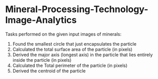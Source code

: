 # Mineral-Processing-Technology-Image-Analytics

Tasks performed on the given input images of minerals:
1. Found the smallest circle that just encapsulates the particle
2. Calculated the total surface area of the particle (in pixels)
3. Derived the major axis (longest axis) in the particle that lies entirely inside the particle (in pixels)
4. Calculated the Total perimeter of the particle (in pixels)
5. Derived the centroid of the particle





